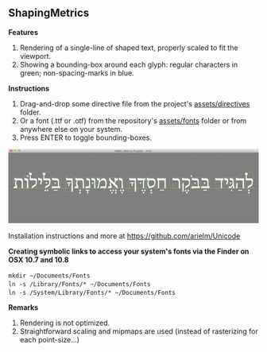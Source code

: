 ShapingMetrics
--------------

**Features**

1. Rendering of a single-line of shaped text, properly scaled to fit the viewport.
2. Showing a bounding-box around each glyph: regular characters in green; non-spacing-marks in blue.

**Instructions**

1. Drag-and-drop some directive file from the project's [assets/directives](assets/directives) folder.
2. Or a font (.ttf or .otf) from the repository's [assets/fonts](https://github.com/arielm/Unicode/tree/master/fonts) folder or from anywhere else on your system.
3. Press ENTER to toggle bounding-boxes.

![Screenshot](screenshot.png)

Installation instructions and more at https://github.com/arielm/Unicode

**Creating symbolic links to access your system's fonts via the Finder on OSX 10.7 and 10.8**

`mkdir ~/Documents/Fonts`  
`ln -s /Library/Fonts/* ~/Documents/Fonts`  
`ln -s /System/Library/Fonts/* ~/Documents/Fonts`  

**Remarks**

1. Rendering is not optimized.
2. Straightforward scaling and mipmaps are used (instead of rasterizing for each point-size...)
